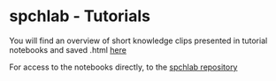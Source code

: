 # spchlab - Tutorials

You will find an overview of short knowledge clips presented in tutorial notebooks and saved .html [here](https://compi1234.github.io/spchlab/Tutorials)

For access to the notebooks directly, to the [spchlab repository](https://github.com/compi1234/spchlab/tree/main) 

